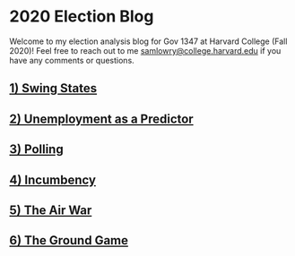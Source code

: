 # 2020 Election Blog

Welcome to my election analysis blog for Gov 1347 at Harvard College (Fall 2020)! Feel free to reach out to me samlowry@college.harvard.edu if you have any comments or questions.

## [1) Swing States](posts/01-blog.md)

## [2) Unemployment as a Predictor](posts/02-blog.md)

## [3) Polling](posts/03-blog.md)

## [4) Incumbency](posts/04-blog.md)

## [5) The Air War](posts/05-blog.md)

## [6) The Ground Game](posts/06-blog.md)

